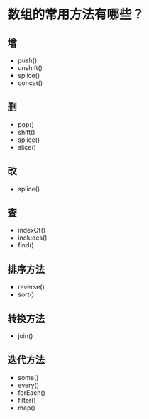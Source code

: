 # 数组的常用方法有哪些？

## 增
* push()
* unshift()
* splice()
* concat()

## 删
* pop()
* shift()
* splice()
* slice()

## 改
* splice()

## 查
* indexOf()
* includes()
* find()

## 排序方法
* reverse()
* sort()

## 转换方法
* join()

## 迭代方法
* some()
* every()
* forEach()
* filter()
* map()